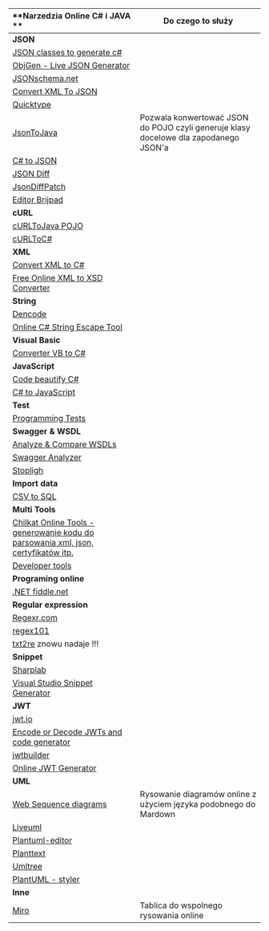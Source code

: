 | **Narzedzia Online C\# i JAVA **                             | Do czego to służy                                            |
| :----------------------------------------------------------- | ------------------------------------------------------------ |
| **JSON**                                                     |                                                              |
| [JSON classes to generate c\#](https://github.com/bladefist/JsonUtils) |                                                              |
| [ObjGen - Live JSON Generator](http://www.objgen.com/json)   |                                                              |
| [JSONschema.net](https://jsonschema.net/)                    |                                                              |
| [Convert XML To JSON](https://www.convertjson.com/xml-to-json.htm) |                                                              |
| [Quicktype](https://app.quicktype.io/)                       |                                                              |
| [JsonToJava](http://www.jsonschema2pojo.org/)                | Pozwala konwertować JSON do POJO czyli generuje klasy docelowe dla zapodanego JSON'a |
| [C# to JSON](https://csharp2json.io/)                        |                                                              |
| [JSON Diff](http://jsondiff.com/)                            |                                                              |
| [JsonDiffPatch](https://benjamine.github.io/jsondiffpatch/demo/index.html) |                                                              |
| [Editor Brijpad](https://techbrij.com/brijpad/#json)         |                                                              |
| **cURL**                                                     |                                                              |
| [cURLToJava POJO](https://fivesmallq.github.io/curl-to-java/) |                                                              |
| [cURLToC#](https://curl.olsh.me/)                            |                                                              |
| **XML**                                                      |                                                              |
| [Convert XML to C\#](https://xmltocsharp.azurewebsites.net/) |                                                              |
| [Free Online XML to XSD Converter](https://www.liquid-technologies.com/online-xml-to-xsd-converter) |                                                              |
| **String**                                                   |                                                              |
| [Dencode](https://dencode.com/string/camel-case)             |                                                              |
| [Online C\# String Escape Tool](http://easyonlineconverter.com/converters/dot-net-string-escape.html) |                                                              |
| **Visual Basic**                                             |                                                              |
| [Converter VB to C\#](http://converter.telerik.com/)         |                                                              |
| **JavaScript**                                               |                                                              |
| [Code beautify C\#](https://codebeautify.org/csharpviewer#)  |                                                              |
| [C\# to JavaScript](https://deck.net/)                       |                                                              |
| **Test**                                                     |                                                              |
| [Programming Tests](https://www.testdome.com/tests)          |                                                              |
| **Swagger & WSDL**                                           |                                                              |
| [Analyze & Compare WSDLs](https://www.wsdl-analyzer.com/)    |                                                              |
| [Swagger Analyzer](https://www.swagger-analyzer.com/ui/)     |                                                              |
| [Stopligh](https://stoplight.io/)                            |                                                              |
| **Import data**                                              |                                                              |
| [CSV to SQL](http://convertcsv.com/csv-to-sql.htm)           |                                                              |
| **Multi Tools**                                              |                                                              |
| [Chilkat Online Tools - generowanie kodu do parsowania xml, json, certyfikatów itp.](https://tools.chilkat.io/) |                                                              |
| [Developer tools](https://extendsclass.com/)                 |                                                              |
| **Programing online**                                        |                                                              |
| [.NET fiddle.net](https://dotnetfiddle.net/)                 |                                                              |
| **Regular expression**                                       |                                                              |
| [Regexr.com](https://regexr.com/)                            |                                                              |
| [regex101](https://regex101.com/)                            |                                                              |
| [txt2re](http://txt2re.com/) znowu nadaje !!!                |                                                              |
| **Snippet**                                                  |                                                              |
| [Sharplab](https://sharplab.io/)                             |                                                              |
| [Visual Studio Snippet Generator](http://tools.unitycoder.com/VisualStudioSnippetsGenerator/) |                                                              |
| **JWT**                                                      |                                                              |
| [jwt.io](https://jwt.io/)                                    |                                                              |
| [Encode or Decode JWTs and code generator](https://www.jsonwebtoken.io/) |                                                              |
| [jwtbuilder](http://jwtbuilder.jamiekurtz.com/)              |                                                              |
| [Online JWT Generator](https://www.javainuse.com/jwtgenerator) |                                                              |
| **UML**                                                     |                                                              |
| [Web Sequence diagrams](https://www.websequencediagrams.com) | Rysowanie diagramów online z użyciem języka podobnego do Mardown |
| [Liveuml](https://liveuml.com/) |                                                              |
| [Plantuml-editor](https://plantuml-editor.kkeisuke.com/) |                                                              |
| [Planttext](https://www.planttext.com/) |                                                              |
| [Umltree](https://app.umltree.com/) |                                                              |
| [PlantUML - styler ](https://plantumlstyler.netlify.app/) |                                                              |
| **Inne**                                                     | 
| [Miro](https://miro.com/app/dashboard/)                      | Tablica do wspolnego rysowania online                        |




